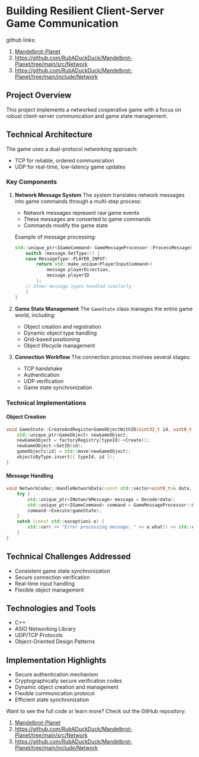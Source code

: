 # Building Resilient Client-Server Game Communication

github links:  
1. [Mandelbrot-Planet](https://github.com/RubADuckDuck/Mandelbrot-Planet) 
2. <https://github.com/RubADuckDuck/Mandelbrot-Planet/tree/main/src/Network>
3. <https://github.com/RubADuckDuck/Mandelbrot-Planet/tree/main/include/Network>

## Project Overview

This project implements a networked cooperative game with a focus on robust client-server communication and game state management.

## Technical Architecture

The game uses a dual-protocol networking approach:
- TCP for reliable, ordered communication
- UDP for real-time, low-latency game updates

### Key Components

1. **Network Message System**
   The system translates network messages into game commands through a multi-step process:
   - Network messages represent raw game events
   - These messages are converted to game commands
   - Commands modify the game state

   Example of message processing:
   ```cpp
   std::unique_ptr<IGameCommand> GameMessageProcessor::ProcessMessage(const INetworkMessage& message) {
       switch (message.GetType()) {
       case MessageType::PLAYER_INPUT:
           return std::make_unique<PlayerInputCommand>(
               message.playerDirection, 
               message.playerID
           );
       // Other message types handled similarly
       }
   }
   ```

2. **Game State Management**
   The `GameState` class manages the entire game world, including:
   - Object creation and registration
   - Dynamic object type handling
   - Grid-based positioning
   - Object lifecycle management

3. **Connection Workflow**
   The connection process involves several stages:
   - TCP handshake
   - Authentication
   - UDP verification
   - Game state synchronization

### Technical Implementations

#### Object Creation
```cpp
void GameState::CreateAndRegisterGameObjectWithID(uint32_t id, uint8_t typeId, bool fromNetwork) {
    std::unique_ptr<GameObject> newGameObject;
    newGameObject = factoryRegistry[typeId]->Create();
    newGameObject->SetID(id);
    gameObjects[id] = std::move(newGameObject);
    objectsByType.insert({ typeId, id });
}
```

#### Message Handling
```cpp
void NetworkCodec::HandleNetworkData(const std::vector<uint8_t>& data, GameState& gameState) {
    try {
        std::unique_ptr<INetworkMessage> message = Decode(data);
        std::unique_ptr<IGameCommand> command = GameMessageProcessor::GetInstance().ProcessMessage(*message);
        command->Execute(gameState);
    }
    catch (const std::exception& e) {
        std::cerr << "Error processing message: " << e.what() << std::endl;
    }
} 
```

## Technical Challenges Addressed

- Consistent game state synchronization
- Secure connection verification
- Real-time input handling
- Flexible object management

## Technologies and Tools

- C++
- ASIO Networking Library
- UDP/TCP Protocols
- Object-Oriented Design Patterns

## Implementation Highlights

- Secure authentication mechanism
- Cryptographically secure verification codes
- Dynamic object creation and management
- Flexible communication protocol
- Efficient state synchronization

Want to see the full code or learn more? Check out the GitHub repository: 

1. [Mandelbrot-Planet](https://github.com/RubADuckDuck/Mandelbrot-Planet) 
2. <https://github.com/RubADuckDuck/Mandelbrot-Planet/tree/main/src/Network>
3. <https://github.com/RubADuckDuck/Mandelbrot-Planet/tree/main/include/Network>
